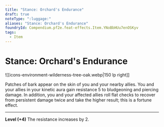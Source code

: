 ```yaml
---
title: "Stance: Orchard's Endurance"
draft: true
noteType: ":luggage:"
aliases: "Stance: Orchard's Endurance"
foundryId: Compendium.pf2e.feat-effects.Item.YNoBbHUu7enOSKyv
tags:
  - Item
---
```


# Stance: Orchard's Endurance
![[icons-environment-wilderness-tree-oak.webp|150 lp right]]

Patches of bark appear on the skin of you and your nearby allies. You and your allies in your kinetic aura gain resistance 5 to bludgeoning and piercing damage. In addition, you and your affected allies roll flat checks to recover from persistent damage twice and take the higher result; this is a fortune effect.

* * *

**Level (+4)** The resistance increases by 2.
